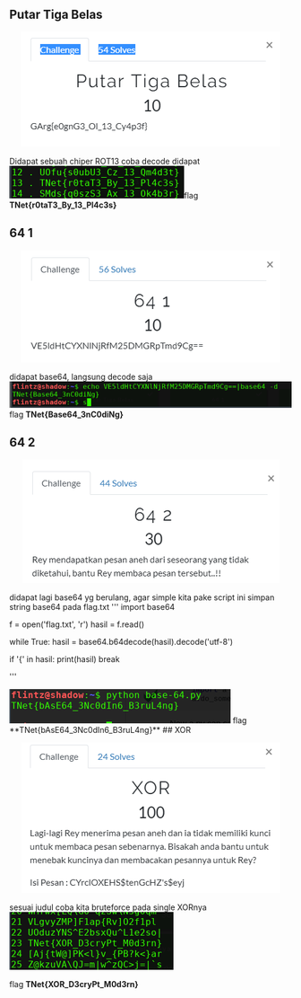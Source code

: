 ## Putar Tiga Belas

<p  align="center"><img src="img/crypto1.PNG"/></p>
Didapat sebuah chiper ROT13 coba decode didapat 
<img src="img/c1.png"

flag **TNet{r0taT3_By_13_Pl4c3s}**


## 64 1
<p  align="center"><img src="img/crypto2.PNG" /></p>
didapat base64, langsung decode saja
<img src="img/c2.png"

flag  **TNet{Base64_3nC0diNg}**

## 64 2
<p  align="center"><img src="img/crypto3.PNG"/></p>

didapat lagi base64 yg berulang, agar simple kita pake script ini simpan string base64 pada flag.txt
'''
import base64

f = open('flag.txt', 'r')
hasil = f.read()

while True:
  hasil = base64.b64decode(hasil).decode('utf-8')

  if '{' in hasil:
    print(hasil)
    break


'''

<img src="img/c4.png"/>
flag **TNet{bAsE64_3Nc0dIn6_B3ruL4ng}**
## XOR

<p  align="center"><img src="img/crypto4.PNG"/></p>
sesuai judul coba kita bruteforce pada single XORnya
<img src="img/c5.png"/>

flag **TNet{XOR_D3cryPt_M0d3rn}**
